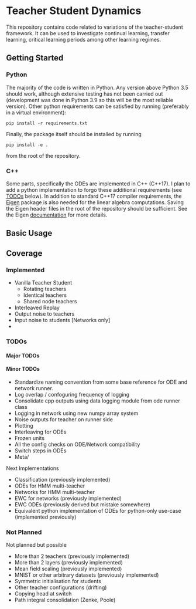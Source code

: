 # Teacher Student Dynamics

This repository contains code related to variations of the teacher-student framework. It can be used to investigate continual learning, transfer learning, critical learning periods among other learning regimes.

## Getting Started

### Python
The majority of the code is written in Python. Any version above Python 3.5 should work, although extensive testing has not been carried out (development was done in Python 3.9 so this will be the most reliable version). Other python requirements can be satisfied by running (preferably in a virtual environment):

```pip install -r requirements.txt```

Finally, the package itself should be installed by running 

```pip install -e .```

from the root of the repository.

### C++
Some parts, specifically the ODEs are implemented in C++ (C++17). I plan to add a python implementation to forgo these additional requirements (see [TODOs](#todos) below). In addition to standard C++17 compiler requirements, the [Eigen](https://eigen.tuxfamily.org/index.php?title=Main_Page) package is also needed for the linear algebra computations. Saving the Eigen header files in the root of the repository should be sufficient. See the Eigen [documentation](https://eigen.tuxfamily.org/dox/GettingStarted.html) for more details.

## Basic Usage

## Coverage

### Implemented

- Vanilla Teacher Student
  - Rotating teachers
  - Identical teachers
  - Shared node teachers
- Interleaved Replay
- Output noise to teachers
- Input noise to students [Networks only]
- 
### TODOs

#### Major TODOs
#### Minor TODOs

- Standardize naming convention from some base reference for ODE and network runner.
- Log overlap / confoguring frequency of logging 
- Consolidate cpp outputs using data logging module from ode runner class
- Logging in network using new numpy array system
- Noise outputs for teacher on runner side
- Plotting
- Interleaving for ODEs
- Frozen units 
- All the config checks on ODE/Network compatibility
- Switch steps in ODEs
- Meta/

Next Implementations

- Classification (previously implemented)
- ODEs for HMM multi-teacher
- Networks for HMM multi-teacher
- EWC for networks (previously implemented)
- EWC ODEs (previously derived but mistake somewhere)
- Equivalent python implementation of ODEs for python-only use-case (implemented previously)

### Not Planned
Not planned but possible

- More than 2 teachers (previously implemented)
- More than 2 layers (previously implemented)
- Mean field scaling (previously implemented)
- MNIST or other arbitrary datasets (previously implemented)
- Symmetric initialisation for students
- Other teacher configurations (drifting)
- Copying head at switch
- Path integral consolidation (Zenke, Poole)